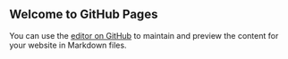 ## Welcome to GitHub Pages

You can use the [editor on GitHub](https://github.com/Cronopios-Creature/Cronopios-Creature-Website/edit/main/README.md) to maintain and preview the content for your website in Markdown files.

